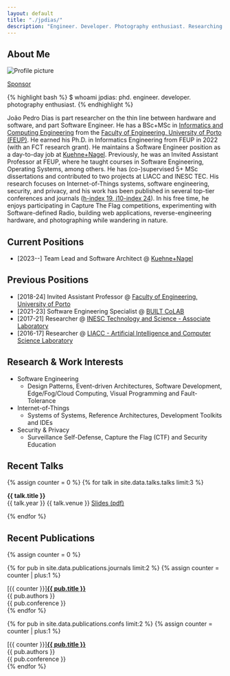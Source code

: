 ```yaml
---
layout: default
title: "./jpdias/"
description: "Engineer. Developer. Photography enthusiast. Researching on the thin line between hardware and software."
---
```


## About Me

<img class="profile-picture" src="images/profile.png" alt="Profile picture">

<a href="https://github.com/sponsors/jpdias" target="blank" class="sponsor sponsor-button"><i class="ri-heart-2-line"></i> Sponsor<a/>

{% highlight bash %}
$ whoami
jpdias: phd. engineer. developer. photography enthusiast.
{% endhighlight %}

João Pedro Dias is part researcher on the thin line between hardware and software, and part Software Engineer. He has a BSc+MSc in [Informatics and Computing Engineering](https://sigarra.up.pt/feup/en/cur_geral.cur_view?pv_ano_lectivo=2018&pv_origem=CUR&pv_tipo_cur_sigla=MI&pv_curso_id=742) from the [Faculty of Engineering, University of Porto (FEUP)](https://sigarra.up.pt/feup/en/WEB_PAGE.INICIAL). He earned his Ph.D. in Informatics Engineering from FEUP in 2022 (with an FCT research grant). He maintains a Software Engineer position as a day-to-day job at [Kuehne+Nagel](https://kuehne-nagel.com/). Previously, he was an Invited Assistant Professor at FEUP, where he taught courses in Software Engineering, Operating Systems, among others. He has (co-)supervised 5+ MSc dissertations and contributed to two projects at LIACC and INESC TEC. His research focuses on Internet-of-Things systems, software engineering, security, and privacy, and his work has been published in several top-tier conferences and journals ([h-index 19, i10-index 24](https://scholar.google.com/citations?user=sQ2vKI0AAAAJ)). In his free time, he enjoys participating in Capture The Flag competitions, experimenting with Software-defined Radio, building web applications, reverse-engineering hardware, and photographing while wandering in nature.


## Current Positions

- [2023--] Team Lead and Software Architect @ [Kuehne+Nagel](https://kuehne-nagel.com)


## Previous Positions

- [2018-24] Invited Assistant Professor @ [Faculty of Engineering, University of Porto](https://sigarra.up.pt/feup/en/WEB_PAGE.INICIAL)
- [2021-23] Software Engineering Specialist @ [BUILT CoLAB](https://builtcolab.pt/)
- [2017-21] Researcher @ [INESC Technology and Science - Associate Laboratory](https://www.inesctec.pt/en)
- [2016-17] Researcher @ [LIACC - Artificial Intelligence and Computer Science Laboratory](https://liacc.fe.up.pt/)

## Research & Work Interests

- Software Engineering
  - Design Patterns, Event-driven Architectures, Software Development, Edge/Fog/Cloud Computing, Visual Programming and Fault-Tolerance
- Internet-of-Things
  - Systems of Systems, Reference Architectures, Development Toolkits and IDEs
- Security & Privacy
  - Surveillance Self-Defense, Capture the Flag (CTF) and Security Education

## Recent Talks

{% assign counter = 0 %}
{% for talk in site.data.talks.talks limit:3 %}

<article class="talk-item">
    <div class="talk-title"><span><i class="ri-presentation-fill"></i> </span><b>{{ talk.title }}</b><br></div>
    <div>
        <span><i class="ri-calendar-schedule-fill"></i> {{ talk.year }}</span>
        <span><i class="ri-tent-fill"></i> {{ talk.venue }}</span>
        <span><a href="{{ talk.slides }}" target="_blank" rel="noopener noreferrer"><i class="ri-file-download-fill"></i> Slides (pdf)</a></span>
    </div>
   
</article>

{% endfor %}

## Recent Publications

{% assign counter = 0 %}

{% for pub in site.data.publications.journals limit:2 %}
{% assign counter = counter | plus:1 %}
<div class="pub-item">
<div class="pub-title"><span>[{{ counter }}]</span><a href="{{ pub.url }}" target="_blank"><b>{{ pub.title }}</b></a><br></div>
<div><i class="ri-group-line"></i> {{ pub.authors }}</div>
<div><i class="ri-book-3-line"></i>  {{ pub.conference }}</div>
</div>
{% endfor %}

{% for pub in site.data.publications.confs limit:2 %}
{% assign counter = counter | plus:1 %}
<div class="pub-item">
<div class="pub-title"><span>[{{ counter }}]</span><a href="{{ pub.url }}" target="_blank"><b>{{ pub.title }}</b></a><br></div>
<div><i class="ri-group-line"></i> {{ pub.authors }}</div>
<div><i class="ri-book-3-line"></i>  {{ pub.conference }}</div>
</div>
{% endfor %}
